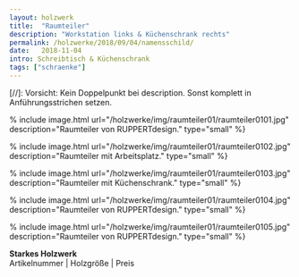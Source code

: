 ```yaml
---
layout: holzwerk
title:  "Raumteiler"
description: "Workstation links & Küchenschrank rechts"
permalink: /holzwerke/2018/09/04/namensschild/
date:   2018-11-04
intro: Schreibtisch & Küchenschrank
tags: ["schraenke"]
---
```



[//]: Vorsicht: Kein Doppelpunkt bei description. Sonst komplett in Anführungsstrichen setzen.


% include image.html url="/holzwerke/img/raumteiler01/raumteiler0101.jpg" description="Raumteiler von RUPPERTdesign." type="small" %}

% include image.html url="/holzwerke/img/raumteiler01/raumteiler0102.jpg" description="Raumteiler mit Arbeitsplatz." type="small" %}

% include image.html url="/holzwerke/img/raumteiler01/raumteiler0103.jpg" description="Raumteiler mit Küchenschrank." type="small" %}

% include image.html url="/holzwerke/img/raumteiler01/raumteiler0104.jpg" description="Raumteiler von RUPPERTdesign." type="small" %}

% include image.html url="/holzwerke/img/raumteiler01/raumteiler0105.jpg" description="Raumteiler von RUPPERTdesign." type="small" %}



**Starkes Holzwerk**   
Artikelnummer \|  Holzgröße \| Preis



